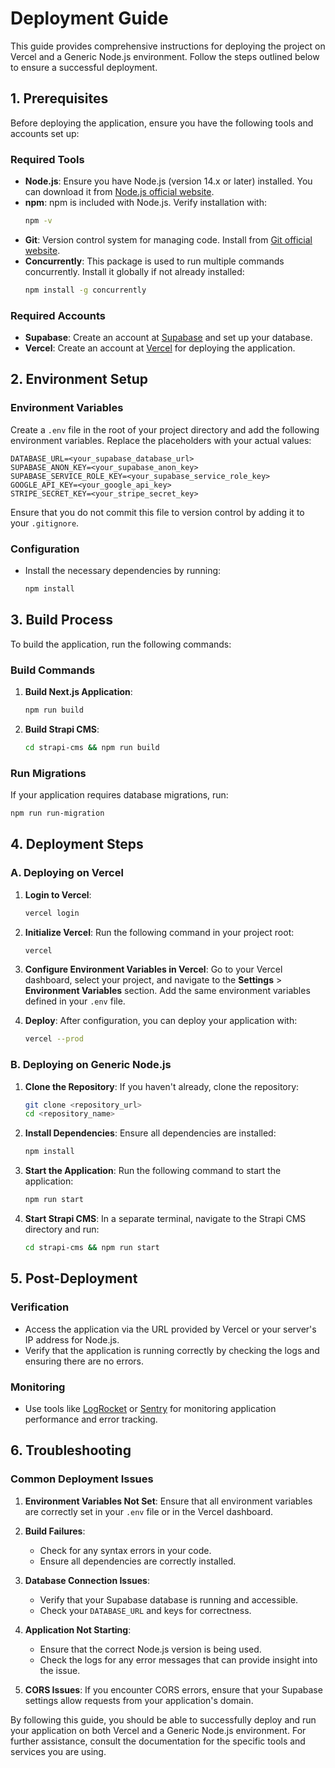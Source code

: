 # Deployment Guide

This guide provides comprehensive instructions for deploying the project on Vercel and a Generic Node.js environment. Follow the steps outlined below to ensure a successful deployment.

## 1. Prerequisites

Before deploying the application, ensure you have the following tools and accounts set up:

### Required Tools
- **Node.js**: Ensure you have Node.js (version 14.x or later) installed. You can download it from [Node.js official website](https://nodejs.org/).
- **npm**: npm is included with Node.js. Verify installation with:
  ```bash
  npm -v
  ```
- **Git**: Version control system for managing code. Install from [Git official website](https://git-scm.com/).
- **Concurrently**: This package is used to run multiple commands concurrently. Install it globally if not already installed:
  ```bash
  npm install -g concurrently
  ```

### Required Accounts
- **Supabase**: Create an account at [Supabase](https://supabase.com/) and set up your database.
- **Vercel**: Create an account at [Vercel](https://vercel.com/) for deploying the application.

## 2. Environment Setup

### Environment Variables
Create a `.env` file in the root of your project directory and add the following environment variables. Replace the placeholders with your actual values:

```plaintext
DATABASE_URL=<your_supabase_database_url>
SUPABASE_ANON_KEY=<your_supabase_anon_key>
SUPABASE_SERVICE_ROLE_KEY=<your_supabase_service_role_key>
GOOGLE_API_KEY=<your_google_api_key>
STRIPE_SECRET_KEY=<your_stripe_secret_key>
```

Ensure that you do not commit this file to version control by adding it to your `.gitignore`.

### Configuration
- Install the necessary dependencies by running:
  ```bash
  npm install
  ```

## 3. Build Process

To build the application, run the following commands:

### Build Commands
1. **Build Next.js Application**:
   ```bash
   npm run build
   ```
2. **Build Strapi CMS**:
   ```bash
   cd strapi-cms && npm run build
   ```

### Run Migrations
If your application requires database migrations, run:
```bash
npm run run-migration
```

## 4. Deployment Steps

### A. Deploying on Vercel

1. **Login to Vercel**:
   ```bash
   vercel login
   ```

2. **Initialize Vercel**:
   Run the following command in your project root:
   ```bash
   vercel
   ```

3. **Configure Environment Variables in Vercel**:
   Go to your Vercel dashboard, select your project, and navigate to the **Settings** > **Environment Variables** section. Add the same environment variables defined in your `.env` file.

4. **Deploy**:
   After configuration, you can deploy your application with:
   ```bash
   vercel --prod
   ```

### B. Deploying on Generic Node.js

1. **Clone the Repository**:
   If you haven't already, clone the repository:
   ```bash
   git clone <repository_url>
   cd <repository_name>
   ```

2. **Install Dependencies**:
   Ensure all dependencies are installed:
   ```bash
   npm install
   ```

3. **Start the Application**:
   Run the following command to start the application:
   ```bash
   npm run start
   ```

4. **Start Strapi CMS**:
   In a separate terminal, navigate to the Strapi CMS directory and run:
   ```bash
   cd strapi-cms && npm run start
   ```

## 5. Post-Deployment

### Verification
- Access the application via the URL provided by Vercel or your server's IP address for Node.js.
- Verify that the application is running correctly by checking the logs and ensuring there are no errors.

### Monitoring
- Use tools like [LogRocket](https://logrocket.com/) or [Sentry](https://sentry.io/) for monitoring application performance and error tracking.

## 6. Troubleshooting

### Common Deployment Issues

1. **Environment Variables Not Set**:
   Ensure that all environment variables are correctly set in your `.env` file or in the Vercel dashboard.

2. **Build Failures**:
   - Check for any syntax errors in your code.
   - Ensure all dependencies are correctly installed.

3. **Database Connection Issues**:
   - Verify that your Supabase database is running and accessible.
   - Check your `DATABASE_URL` and keys for correctness.

4. **Application Not Starting**:
   - Ensure that the correct Node.js version is being used.
   - Check the logs for any error messages that can provide insight into the issue.

5. **CORS Issues**:
   If you encounter CORS errors, ensure that your Supabase settings allow requests from your application's domain.

By following this guide, you should be able to successfully deploy and run your application on both Vercel and a Generic Node.js environment. For further assistance, consult the documentation for the specific tools and services you are using.